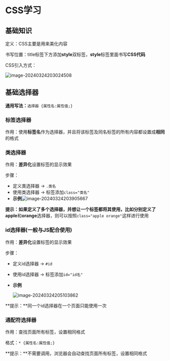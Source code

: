 # CSS学习

## 基础知识

定义：CSS主要是用来美化内容

书写位置：title标签下方添加**style**双标签，**style**标签里面书写**CSS代码**

CSS引入方式：

![image-20240324203024508](C:\Users\86187\AppData\Roaming\Typora\typora-user-images\image-20240324203024508.png)

## 基础选择器

**通用写法：**``选择器 {属性名:属性值;}``

### 标签选择器

作用：使用**标签名**作为选择器，并且将该标签及同名标签的所有内容都设置成**相同**的格式

### 类选择器

作用：**差异化**设置标签的显示效果

步骤：

+ 定义类选择器 -> ``.类名``
+ 使用类选择器 -> 标签添加``class="类名"``
+ **示例**![image-20240324203905667](C:\Users\86187\AppData\Roaming\Typora\typora-user-images\image-20240324203905667.png)

**提示：**如果定义了多个选择器，并想让一个标签都将其使用，比如分别定义了**apple**和**orange**选择器，则可以按照``class="apple orange"``这样进行使用

### id选择器(一般与JS配合使用)

作用：**差异化**设置标签的显示效果

步骤：

+ 定义id选择器 -> ``#id``
+ 使用id选择器 -> 标签添加``id="id名"``

+ **示例**

  ![image-20240324205103862](C:\Users\86187\AppData\Roaming\Typora\typora-user-images\image-20240324205103862.png)

**提示：**同一个id选择器在一个页面只能使用一次

### 通配符选择器

作用：查找页面所有标签，设置相同格式

格式：``* {属性名:属性值;}``

**提示：**不需要调用，浏览器会自动查找页面所有标签，设置相同格式